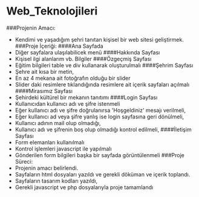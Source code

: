 # Web_Teknolojileri
###Projenin Amacı:
  - Kendimi ve yaşadığım şehri tanıtan kişisel bir web sitesi geliştirmek.
###Proje İçeriği:
####Ana Sayfada
  - Diğer sayfalara ulaşılabilicek menü
####Hakkında Sayfası
  - Kişisel ilgi alanlarım vb. Bilgiler
####Özgeçmiş Sayfası
  - Eğitim bilgileri table ve div kullanarak oluşturulmalı
####Şehrim Sayfası
  - Şehre ait kısa bir metin,
  - En az 4 mekana ait fotoğrafın olduğu bir slider
  - Slider daki resimlere tıklandığında resimlere ait içerik sayfaları açılmalı
####Mirasımız Sayfası
  - Şehirdeki kültürel bir mekanın tanıtımı
####Login Sayfası
  - Kullanıcıdan kullanıcı adı ve şifre istenmeli
  - Eğer kullanıcı adı ve şifre doğrulanırsa 'Hoşgeldiniz' mesajı verilmeli,
  - Eğer kullanıcı ad veya şifre yanlış ise login sayfasına geri dönülmeli,
  - Kullanıcı adının mail olup olmadığı,
  - Kullanıcı adı ve şifrenin boş olup olmadığı kontrol edilmeli,
####İletişim Sayfası
  - Form elemanları kullanılmalı
  - Kontrol işlemleri javascript ile yapılmalı
  - Gönderilen form bilgileri başka bir sayfada görüntülenmeli
###Proje Süreci:
  - Projenin amacı belirlendi.
  - Sayfaların html dosyaları yazıldı ve gerekli döküman ve içerik toplandı.
  - Sayfaların tasarım kodları yazıldı,
  - Gerekli javascript ve php dosyalarıyla proje tamamlandı
